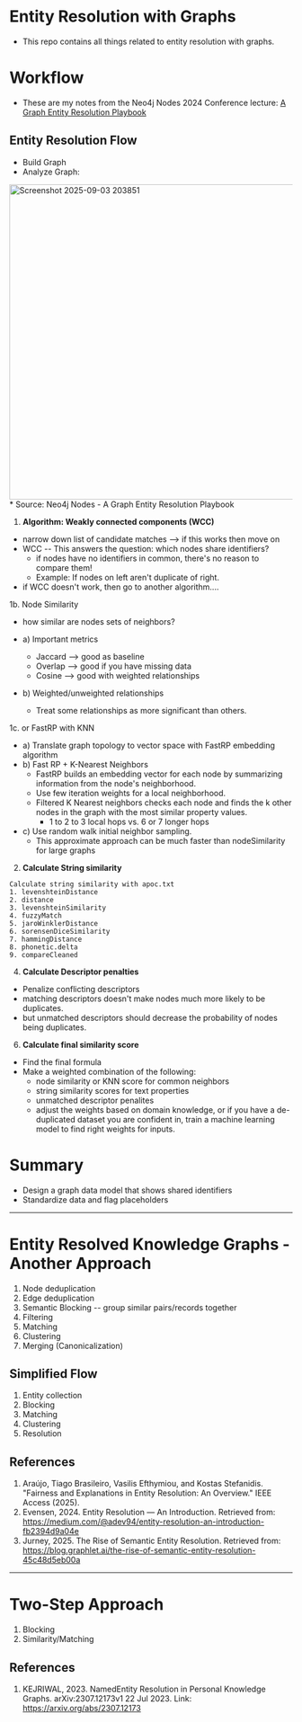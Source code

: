 # Entity Resolution with Graphs
* This repo contains all things related to entity resolution with graphs.


# Workflow 
* These are my notes from the Neo4j Nodes 2024 Conference lecture: [A Graph Entity Resolution Playbook](https://www.youtube.com/watch?v=MfZR_ZrLSDw)

## Entity Resolution Flow
* Build Graph
* Analyze Graph:

<img width="1051" height="561" alt="Screenshot 2025-09-03 203851" src="https://github.com/user-attachments/assets/30e851c2-d787-4725-8bda-398158cee707" />
* Source: Neo4j Nodes - A Graph Entity Resolution Playbook


1. **Algorithm: Weakly connected components (WCC)**
  * narrow down list of candidate matches --> if this works then move on
  * WCC -- This answers the question: which nodes share identifiers?
    * if nodes have no identifiers in common, there's no reason to compare them!
    * Example: If nodes on left aren't duplicate of right. 
  * if WCC doesn't work, then go to another algorithm....

1b. Node Similarity
  *  how similar are nodes sets of neighbors?
  * a) Important metrics
    * Jaccard --> good as baseline
    * Overlap --> good if you have missing data
    * Cosine --> good with weighted relationships 
  
  * b) Weighted/unweighted relationships
    * Treat some relationships as more significant than others. 


1c. or FastRP with KNN
  * a) Translate graph topology to vector space with FastRP embedding algorithm
  * b) Fast RP + K-Nearest Neighbors 
    * FastRP builds an embedding vector for each node by summarizing information from the node's neighborhood.
    * Use few iteration weights for a local neighborhood. 
    * Filtered K Nearest neighbors checks each node and finds the k other nodes in the graph with the most similar property values. 
      * 1 to 2 to 3 local hops vs. 6 or 7 longer hops 
  * c) Use random walk initial neighbor sampling. 
      * This approximate approach can be much faster than nodeSimilarity for large graphs

2. **Calculate String similarity**
```
Calculate string similarity with apoc.txt
1. levenshteinDistance 
2. distance
3. levenshteinSimilarity
4. fuzzyMatch
5. jaroWinklerDistance
6. sorensenDiceSimilarity
7. hammingDistance
8. phonetic.delta
9. compareCleaned
```

4. **Calculate Descriptor penalties**
 * Penalize conflicting descriptors
 * matching descriptors doesn't make nodes much more likely to be duplicates.
 * but unmatched descriptors should decrease the probability of nodes being duplicates. 

6. **Calculate final similarity score**
  * Find the final formula
  * Make a weighted combination of the following:
    * node similarity or KNN score for common neighbors
    * string similarity scores for text properties
    * unmatched descriptor penalites
    * adjust the weights based on domain knowledge, or if you have a de-duplicated dataset you are confident in, train a machine learning model to find right weights for inputs.

# Summary 
- Design a graph data model that shows shared identifiers
- Standardize data and flag placeholders


---
# Entity Resolved Knowledge Graphs - Another Approach 
1. Node deduplication
2. Edge deduplication
3. Semantic Blocking -- group similar pairs/records together
4. Filtering 
5. Matching
6. Clustering
7. Merging (Canonicalization)

## Simplified Flow 
1. Entity collection
2. Blocking
3. Matching
4. Clustering
5. Resolution 


## References
1. Araújo, Tiago Brasileiro, Vasilis Efthymiou, and Kostas Stefanidis. "Fairness and Explanations in Entity Resolution: An Overview." IEEE Access (2025).
2. Evensen, 2024. Entity Resolution — An Introduction. Retrieved from: https://medium.com/@adev94/entity-resolution-an-introduction-fb2394d9a04e
3. Jurney, 2025. The Rise of Semantic Entity Resolution. Retrieved from: https://blog.graphlet.ai/the-rise-of-semantic-entity-resolution-45c48d5eb00a


---
# Two-Step Approach
1. Blocking
2. Similarity/Matching 



## References
1. KEJRIWAL, 2023. NamedEntity Resolution in Personal Knowledge Graphs. arXiv:2307.12173v1 22 Jul 2023. Link: https://arxiv.org/abs/2307.12173



